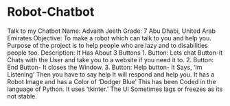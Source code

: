 # Robot-Chatbot
Talk to my Chatbot
Name: Advaith Jeeth
Grade: 7
Abu Dhabi, United Arab Emirates
Objective: To make a robot which can talk to you and help you.
Purpose of the project is to help people who are lazy and to disabilities people too.
Description:
It Has About 3 Buttons 1. Button: Lets chat Button-It Chats with the User and take you to a website if you need it to.
2. Button: End Button- It closes the Window.
3. Button: Help button- It Says, ‘Im Listening’ Then you have to say help It will respond and help you.
It has a Robot Image and has a Color of ‘Dodger Blue’ 
This has been Coded in the language of Python. It uses ‘tkinter.’
The UI Sometimes lags or freezes as its not stable.
